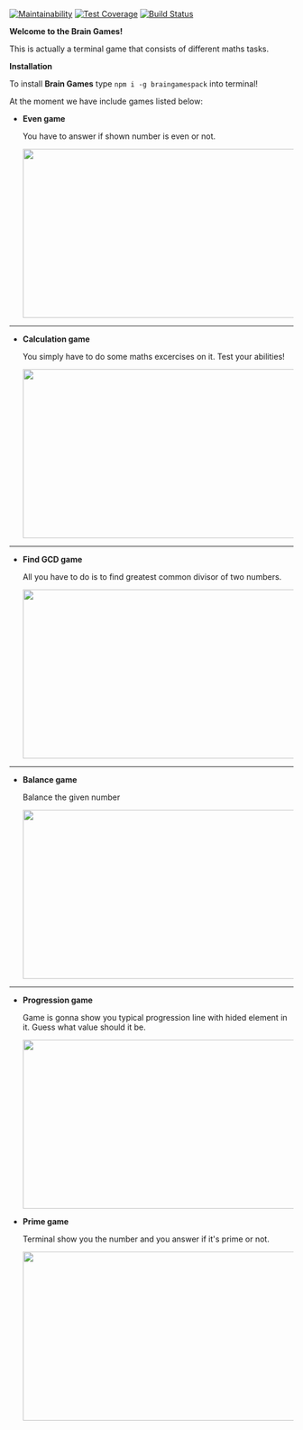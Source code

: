 [![Maintainability](https://api.codeclimate.com/v1/badges/48280bc927f8aae4422c/maintainability)](https://codeclimate.com/github/yoscro/project-lvl1-s316/maintainability) [![Test Coverage](https://api.codeclimate.com/v1/badges/48280bc927f8aae4422c/test_coverage)](https://codeclimate.com/github/yoscro/project-lvl1-s316/test_coverage) [![Build Status](https://travis-ci.org/yoscro/project-lvl1-s316.svg?branch=master)](https://travis-ci.org/yoscro/project-lvl1-s316)

**Welcome to the Brain Games!**

This is actually a terminal game that consists of different maths tasks. 

**Installation**

To install **Brain Games** type ```npm i -g braingamespack``` into terminal!

At the moment we have include games listed below:

- **Even game**

  You have to answer if shown number is even or not.

  <img src="https://github.com/yoscro/project-lvl1-s316/blob/master/gifs/even.gif" width="500" height="300" />

---

- **Calculation game**

  You simply have to do some maths excercises on it. Test your abilities!
  
  <img src="https://github.com/yoscro/project-lvl1-s316/blob/master/gifs/calc.gif" width="500" height="300" />


---

- **Find GCD game**

  All you have to do is to find greatest common divisor of two numbers.
  
  <img src="https://github.com/yoscro/project-lvl1-s316/blob/master/gifs/gcd.gif" width="500" height="300" />

  
---

- **Balance game**

  Balance the given number
  
  <img src="https://github.com/yoscro/project-lvl1-s316/blob/master/gifs/balance.gif" width="500" height="300" />

  
---

- **Progression game**

  Game is gonna show you typical progression line with hided element in it. Guess what value should it be.
  
  
  <img src="https://github.com/yoscro/project-lvl1-s316/blob/master/gifs/progression.gif" width="500" height="300" />

- **Prime game**

  Terminal show you the number and you answer if it's prime or not.
  
  
  <img src="https://github.com/yoscro/project-lvl1-s316/blob/master/gifs/prime.gif" width="500" height="300" />

  
  
